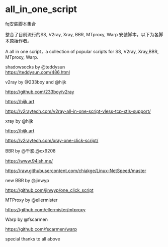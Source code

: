 # all_in_one_script
fq安装脚本集合  

整合了目前流行的SS, V2ray, Xray, BBR, MTproxy, Warp 安装脚本，以下为各脚本原始作者。  

A all in one script，a collection of popular scripts for SS, V2ray, Xray,BBR, MTproxy, Warp.  

shadowsocks by @teddysun  
https://teddysun.com/486.html  

v2ray by @233boy and @hijk  

https://github.com/233boy/v2ray  

https://hijk.art  

https://v2raytech.com/v2ray-all-in-one-script-vless-tcp-xtls-support/  

xray by @hijk  

https://hijk.art  

https://v2raytech.com/xray-one-click-script/  

BBR by @千影,@cx9208  

https://www.94ish.me/  

https://raw.githubusercontent.com/chiakge/Linux-NetSpeed/master  

new BBR by @jinwyp

https://github.com/jinwyp/one_click_script

MTProxy by @ellermister

https://github.com/ellermister/mtproxy

Warp by @fscarmen

https://github.com/fscarmen/warp

special thanks to all above  
